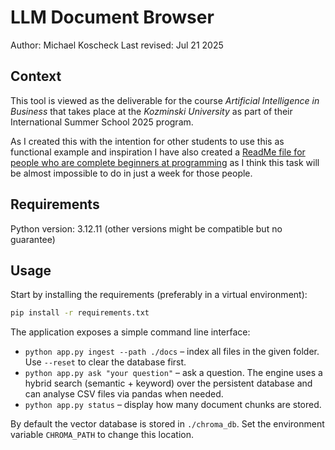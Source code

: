 # LLM Document Browser

Author: Michael Koscheck
Last revised: Jul 21 2025

## Context

This tool is viewed as the deliverable for the course *Artificial Intelligence in Business* that takes place at the *Kozminski University* as part of their International Summer School 2025 program.

As I created this with the intention for other students to use this as functional example and inspiration I have also created a [ReadMe file for people who are complete beginners at programming](./beginners.md) as I think this task will be almost impossible to do in just a week for those people.

## Requirements

Python version: 3.12.11 (other versions might be compatible but no guarantee)


## Usage

Start by installing the requirements (preferably in a virtual environment):

```bash
pip install -r requirements.txt
```

The application exposes a simple command line interface:

- `python app.py ingest --path ./docs` – index all files in the given folder. Use `--reset` to clear the database first.
- `python app.py ask "your question"` – ask a question. The engine uses a hybrid search (semantic + keyword) over the persistent database and can analyse CSV files via pandas when needed.
- `python app.py status` – display how many document chunks are stored.

By default the vector database is stored in `./chroma_db`. Set the environment variable `CHROMA_PATH` to change this location.
